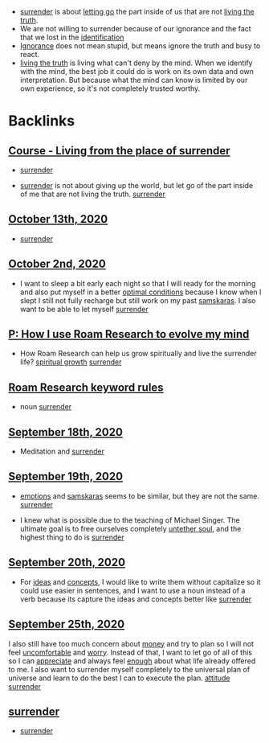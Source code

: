 - [surrender](<surrender.md>) is about [letting go](<letting go.md>) the part inside of us that are not [living the truth](<living the truth.md>).
- We are not willing to surrender because of our ignorance and the fact that we lost in the [identification](<identification.md>)
- [Ignorance](<Ignorance.md>) does not mean stupid, but means ignore the truth and busy to react.
- [living the truth](<living the truth.md>) is living what can't deny by the mind. When we identify with the mind, the best job it could do is work on its own data and own interpretation. But because what the mind can know is limited by our own experience, so it's not completely trusted worthy.

# Backlinks
## [Course - Living from the place of surrender](<Course - Living from the place of surrender.md>)
- [surrender](<surrender.md>)

- [surrender](<surrender.md>) is not about giving up the world, but let go of the part inside of me that are not living the truth. [surrender](<surrender.md>)

## [October 13th, 2020](<October 13th, 2020.md>)
- [surrender](<surrender.md>)

## [October 2nd, 2020](<October 2nd, 2020.md>)
- I want to sleep a bit early each night so that I will ready for the morning and also put myself in a better [optimal conditions](<optimal conditions.md>) because I know when I slept I still not fully recharge but still work on my past [samskaras](<samskaras.md>). I also want to be able to let myself [surrender](<surrender.md>)

## [P: How I use Roam Research to evolve my mind](<P: How I use Roam Research to evolve my mind.md>)
- How Roam Research can help us grow spiritually and live the surrender life? [spiritual growth](<spiritual growth.md>) [surrender](<surrender.md>)

## [Roam Research keyword rules](<Roam Research keyword rules.md>)
- noun [surrender](<surrender.md>)

## [September 18th, 2020](<September 18th, 2020.md>)
- Meditation and [surrender](<surrender.md>)

## [September 19th, 2020](<September 19th, 2020.md>)
- [emotions](<emotions.md>) and [samskaras](<samskaras.md>) seems to be similar, but they are not the same. [surrender](<surrender.md>)

- I knew what is possible due to the teaching of Michael Singer. The ultimate goal is to free ourselves completely [untether soul](<untether soul.md>), and the highest thing to do is [surrender](<surrender.md>)

## [September 20th, 2020](<September 20th, 2020.md>)
- For [ideas](<ideas.md>) and [concepts](<concepts.md>), I would like to write them without capitalize so it could use easier in sentences, and I want to use a noun instead of a verb because its capture the ideas and concepts better like [surrender](<surrender.md>)

## [September 25th, 2020](<September 25th, 2020.md>)
I also still have too much concern about [money](<money.md>) and try to plan so I will not feel [uncomfortable](<uncomfortable.md>) and [worry](<worry.md>). Instead of that, I want to let go of all of this so I can [appreciate](<appreciate.md>) and always feel [enough](<enough.md>) about what life already offered to me. I also want to surrender myself completely to the universal plan of universe and learn to do the best I can to execute the plan. [attitude](<attitude.md>) [surrender](<surrender.md>)

## [surrender](<surrender.md>)
- [surrender](<surrender.md>)

